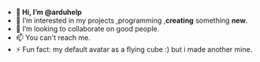 - **👋 Hi, I’m @arduhelp**
- 👀 I’m interested in my projects ,programming ,**creating** something **new**.
- 💞️ I’m looking to collaborate on good people.
- 📫 You can't reach me.
- ⚡ Fun fact: my default avatar as a flying cube :)  but i made another mine.

<!---
arduhelp/arduhelp is a ✨ special ✨ repository because its `README.md` (this file) appears on your GitHub profile.
You can click the Preview link to take a look at your changes.
--->
